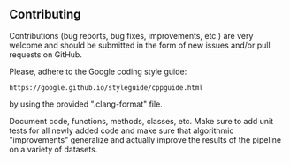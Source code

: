 Contributing
------------

Contributions (bug reports, bug fixes, improvements, etc.) are very welcome and
should be submitted in the form of new issues and/or pull requests on GitHub.

Please, adhere to the Google coding style guide:

    https://google.github.io/styleguide/cppguide.html

by using the provided ".clang-format" file.

Document code, functions, methods, classes, etc. Make sure to add unit tests for
all newly added code and make sure that algorithmic "improvements" generalize
and actually improve the results of the pipeline on a variety of datasets.
